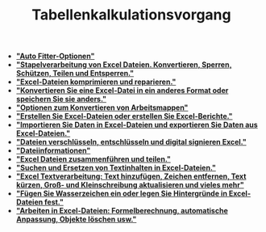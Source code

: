 ﻿---
title: Tabellenkalkulationsvorgang
second_title: Documen
type: docs
url: /de/spreadsheet-operations/
keywords: Learn how to work with Aspose Cells Cloud file
description: Erfahren Sie, wie Sie mit der Cloud-Datei Aspose Cells arbeiten. SDK unterstützt verschiedene Entwicklungssprachen. Dazu gehören Android, C#, Go, Java, NodeJS, Perl, PHP, Python, Ruby und Swift
weight: 100
kwords: Excel, Office Cloud, REST API, Tabellenkalkulation, PDF, CSV, Json, Markdown, Dateien und Speicher
---
- **["Auto Fitter-Optionen"](https://docs.aspose.cloud/cells/auto-fitter-options/)**
- **["Stapelverarbeitung von Excel Dateien. Konvertieren, Sperren, Schützen, Teilen und Entsperren."](https://docs.aspose.cloud/cells/batch/)**
- **["Excel-Dateien komprimieren und reparieren."](https://docs.aspose.cloud/cells/compress-and-repair-excel-files/)**
- **["Konvertieren Sie eine Excel-Datei in ein anderes Format oder speichern Sie sie anders."](https://docs.aspose.cloud/cells/conversion-and-save-as/)**
- **["Optionen zum Konvertieren von Arbeitsmappen"](https://docs.aspose.cloud/cells/convert-workbook-options/)**
- **["Erstellen Sie Excel-Dateien oder erstellen Sie Excel-Berichte."](https://docs.aspose.cloud/cells/creating-files-and-reports/)**
- **["Importieren Sie Daten in Excel-Dateien und exportieren Sie Daten aus Excel-Dateien."](https://docs.aspose.cloud/cells/data-import-and-export/)**
- **["Dateien verschlüsseln, entschlüsseln und digital signieren Excel."](https://docs.aspose.cloud/cells/protect/)**
- **["Dateiinformationen"](https://docs.aspose.cloud/cells/file-info/)**
- **["Excel Dateien zusammenführen und teilen."](https://docs.aspose.cloud/cells/merge-and-split/)**
- **["Suchen und Ersetzen von Textinhalten in Excel-Dateien."](https://docs.aspose.cloud/cells/search-and-replace/)**
- **["Excel Textverarbeitung: Text hinzufügen, Zeichen entfernen, Text kürzen, Groß- und Kleinschreibung aktualisieren und vieles mehr"](https://docs.aspose.cloud/cells/text-processing/)**
- **["Fügen Sie Wasserzeichen ein oder legen Sie Hintergründe in Excel-Dateien fest."](https://docs.aspose.cloud/cells/watermark-and-background/)**
- **["Arbeiten in Excel-Dateien: Formelberechnung, automatische Anpassung, Objekte löschen usw."](https://docs.aspose.cloud/cells/workbook/)**
